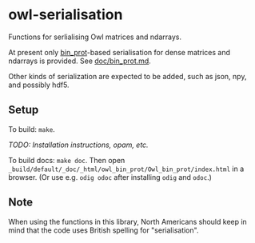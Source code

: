 owl-serialisation
====

Functions for serlialising Owl matrices and ndarrays.

At present only [bin_prot](https://github.com/janestreet/bin_prot)-based
serialisation for dense matrices and ndarrays is provided.  See
[doc/bin_prot.md](doc/bin_prot.md).

Other kinds of serialization are expected to be added, such as json,
npy, and possibly hdf5.

## Setup

To build: `make`.

*TODO: Installation instructions, opam, etc.*

To build docs: `make doc`.  Then open
`_build/default/_doc/_html/owl_bin_prot/Owl_bin_prot/index.html` in a
browser.  (Or use e.g. `odig odoc` after installing `odig` and `odoc`.)

## Note

When using the functions in this library, North Americans should
keep in mind that the code uses British spelling for "seriali*s*ation".
